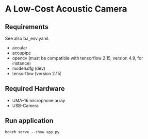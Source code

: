 # A Low-Cost Acoustic Camera

## Requirements

See also ba_env.yaml.
- acoular
- acoupipe
- opencv  (must be compatible with tensorflow 2.15, version 4.9, for instance)
- modelsdfg (dev)
- tensorflow (version 2.15)

## Required Hardware

- UMA-16 microphone array
- USB-Camera

## Run application

`bokeh serve --show app.py`
